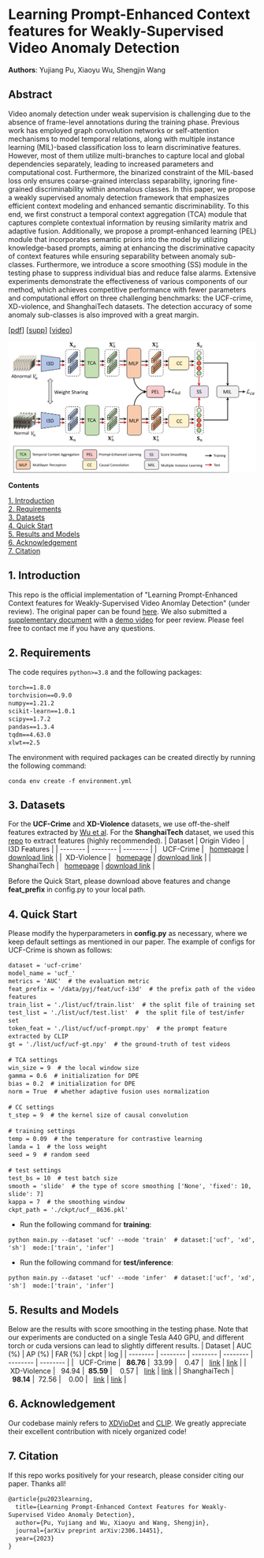 # Learning Prompt-Enhanced Context features for Weakly-Supervised Video Anomaly Detection
**Authors**: Yujiang Pu, Xiaoyu Wu, Shengjin Wang

## Abstract
Video anomaly detection under weak supervision is challenging due to the absence of frame-level annotations during the training phase. Previous work has employed graph convolution networks or self-attention mechanisms to model temporal relations, along with multiple instance learning (MIL)-based classification loss to learn discriminative features. However, most of them utilize multi-branches to capture local and global dependencies separately, leading to increased parameters and computational cost. Furthermore, the binarized constraint of the MIL-based loss only ensures coarse-grained interclass separability, ignoring fine-grained discriminability within anomalous classes. In this paper, we propose a weakly supervised anomaly detection framework that emphasizes efficient context modeling and enhanced semantic discriminability. To this end, we first construct a temporal context aggregation (TCA) module that captures complete contextual information by reusing similarity matrix and adaptive fusion. Additionally, we propose a prompt-enhanced learning (PEL) module that incorporates semantic priors into the model by utilizing knowledge-based prompts, aiming at enhancing the discriminative capacity of context features while ensuring separability between anomaly sub-classes. Furthermore, we introduce a score smoothing (SS) module in the testing phase to suppress individual bias and reduce false alarms. Extensive experiments demonstrate the effectiveness of various components of our method, which achieves competitive performance with fewer parameters and computational effort on three challenging benchmarks: the UCF-crime, XD-violence, and ShanghaiTech datasets. The detection accuracy of some anomaly sub-classes is also improved with a great margin.

[[pdf](https://arxiv.org/pdf/2306.14451.pdf)] [[supp](https://drive.google.com/file/d/1CxvDFjiMg_RdEZA5_aOwwCEXlJuMMlxk/view?usp=drive_link)] [[video](https://drive.google.com/file/d/1A2E0_ylViA6LCQkb7XOQAum1VUoFMroL/view?usp=drive_link)]

![image](https://github.com/Aaron-Pu/PEL4VAD/blob/master/list/framework.png)

**Contents**

[1. Introduction](#1.-Introduction)  
[2. Requirements](#2.-Requirements)  
[3. Datasets](#3.-Datasets)  
[4. Quick Start](#4.-Quick-Start)  
[5. Results and Models](#5.-Results-and-Models)  
[6. Acknowledgement](#6.-Acknowledgement)  
[7. Citation](#7.-Citation)  


## 1. Introduction
This repo is the official implementation of "Learning Prompt-Enhanced Context features for Weakly-Supervised Video Anomlay Detection" (under review). The original paper can be found [here](https://arxiv.org/pdf/2306.14451.pdf). We also submitted a [supplementary document](https://drive.google.com/file/d/1CxvDFjiMg_RdEZA5_aOwwCEXlJuMMlxk/view?usp=drive_link) with a [demo video](https://drive.google.com/file/d/1A2E0_ylViA6LCQkb7XOQAum1VUoFMroL/view?usp=drive_link) for peer review. Please feel free to contact me if you have any questions.

## 2. Requirements
The code requires ```python>=3.8``` and the following packages:
```
torch==1.8.0
torchvision==0.9.0
numpy==1.21.2
scikit-learn==1.0.1
scipy==1.7.2
pandas==1.3.4
tqdm==4.63.0
xlwt==2.5
```
The environment with required packages can be created directly by running the following command:
```
conda env create -f environment.yml
```

## 3. Datasets
For the **UCF-Crime** and **XD-Violence** datasets, we use off-the-shelf features extracted by [Wu et al](https://github.com/Roc-Ng). For the **ShanghaiTech** dataset, we used this [repo](https://github.com/v-iashin/video_features) to extract features (highly recommended).
| Dataset     | Origin Video   | I3D Features  |
| -------- | -------- | -------- |
| &nbsp;&nbsp;UCF-Crime | &nbsp;&nbsp;[homepage](https://www.crcv.ucf.edu/projects/real-world/) | [download link](https://stuxidianeducn-my.sharepoint.com/:f:/g/personal/pengwu_stu_xidian_edu_cn/EvYcZ5rQZClGs_no2g-B0jcB4ynsonVQIreHIojNnUmPyA?e=xNrGxc) |
| &nbsp;XD-Violence | &nbsp;&nbsp;[homepage](https://roc-ng.github.io/XD-Violence/) | [download link](https://roc-ng.github.io/XD-Violence/) |
| ShanghaiTech | &nbsp;&nbsp;[homepage](https://svip-lab.github.io/dataset/campus_dataset.html) | [download link](https://drive.google.com/file/d/1kIv502RxQnMer-8HB7zrU_GU7CNPNNDv/view?usp=drive_link) |

Before the Quick Start, please download above features and change **feat_prefix** in config.py to your local path.

## 4. Quick Start
Please modify the hyperparameters in **config.py** as necessary, where we keep default settings as mentioned in our paper. The example of configs for UCF-Crime is shown as follows:
```
dataset = 'ucf-crime'
model_name = 'ucf_'
metrics = 'AUC'  # the evaluation metric
feat_prefix = '/data/pyj/feat/ucf-i3d'  # the prefix path of the video features
train_list = './list/ucf/train.list'  # the split file of training set
test_list = './list/ucf/test.list'  #  the split file of test/infer set
token_feat = './list/ucf/ucf-prompt.npy'  # the prompt feature extracted by CLIP
gt = './list/ucf/ucf-gt.npy'  # the ground-truth of test videos

# TCA settings
win_size = 9  # the local window size
gamma = 0.6  # initialization for DPE
bias = 0.2  # initialization for DPE 
norm = True  # whether adaptive fusion uses normalization

# CC settings
t_step = 9  # the kernel size of causal convolution

# training settings
temp = 0.09  # the temperature for contrastive learning
lamda = 1  # the loss weight
seed = 9  # random seed

# test settings
test_bs = 10  # test batch size
smooth = 'slide'  # the type of score smoothing ['None', 'fixed': 10, slide': 7]
kappa = 7  # the smoothing window
ckpt_path = './ckpt/ucf__8636.pkl'
```

- Run the following command for **training**:
```
python main.py --dataset 'ucf' --mode 'train'  # dataset:['ucf', 'xd', 'sh']  mode:['train', 'infer']
```
- Run the following command for **test/inference**:
```
python main.py --dataset 'ucf' --mode 'infer'  # dataset:['ucf', 'xd', 'sh']  mode:['train', 'infer']
```

## 5. Results and Models
Below are the results with score smoothing in the testing phase. Note that our experiments are conducted on a single Tesla A40 GPU, and different torch or cuda versions can lead to slightly different results.
| Dataset     | AUC (%)   | AP (%)  | FAR (%)  |  ckpt  |  log |
| --------     | -------- | -------- | -------- | -------- | -------- |
| &nbsp;&nbsp;UCF-Crime    |   &nbsp;&nbsp;**86.76**  |  &nbsp;33.99   |  &nbsp;&nbsp;&nbsp;0.47    |  &nbsp;&nbsp;[link](https://github.com/Aaron-Pu/PEL4VAD/blob/master/ckpt/ucf__8636.pkl)  |  [link](https://github.com/Aaron-Pu/PEL4VAD/blob/master/log_info.log)        |
| &nbsp;XD-Violence  |   &nbsp;&nbsp;94.94  |  &nbsp;**85.59**   |  &nbsp;&nbsp;&nbsp;0.57    |  &nbsp;&nbsp;[link](https://github.com/Aaron-Pu/PEL4VAD/blob/master/ckpt/xd__8526.pkl)        |       [link](https://github.com/Aaron-Pu/PEL4VAD/blob/master/log_info.log)   |
| ShanghaiTech |   &nbsp;&nbsp;**98.14**  |  &nbsp;72.56   |  &nbsp;&nbsp;&nbsp;0.00    |  &nbsp;&nbsp;[link](https://github.com/Aaron-Pu/PEL4VAD/blob/master/ckpt/SH__98.pkl)        |        [link](https://github.com/Aaron-Pu/PEL4VAD/blob/master/log_info.log)  |

## 6. Acknowledgement
Our codebase mainly refers to [XDVioDet](https://github.com/Roc-Ng/XDVioDet) and [CLIP](https://github.com/openai/CLIP). We greatly appreciate their excellent contribution with nicely organized code!

## 7. Citation
If this repo works positively for your research, please consider citing our paper. Thanks all!
```
@article{pu2023learning,
  title={Learning Prompt-Enhanced Context Features for Weakly-Supervised Video Anomaly Detection},
  author={Pu, Yujiang and Wu, Xiaoyu and Wang, Shengjin},
  journal={arXiv preprint arXiv:2306.14451},
  year={2023}
}
```
